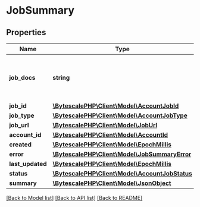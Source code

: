 # JobSummary

## Properties

| Name             | Type                                                                   | Description                                                                              | Notes |
| ---------------- | ---------------------------------------------------------------------- | ---------------------------------------------------------------------------------------- | ----- |
| **job_docs**     | **string**                                                             | Link to the documentation that describes how to get a job&#x27;s status from its job ID. |
| **job_id**       | [**\BytescalePHP\Client\Model\AccountJobId**](AccountJobId.md)         |                                                                                          |
| **job_type**     | [**\BytescalePHP\Client\Model\AccountJobType**](AccountJobType.md)     |                                                                                          |
| **job_url**      | [**\BytescalePHP\Client\Model\JobUrl**](JobUrl.md)                     |                                                                                          |
| **account_id**   | [**\BytescalePHP\Client\Model\AccountId**](AccountId.md)               |                                                                                          |
| **created**      | [**\BytescalePHP\Client\Model\EpochMillis**](EpochMillis.md)           |                                                                                          |
| **error**        | [**\BytescalePHP\Client\Model\JobSummaryError**](JobSummaryError.md)   |                                                                                          |
| **last_updated** | [**\BytescalePHP\Client\Model\EpochMillis**](EpochMillis.md)           |                                                                                          |
| **status**       | [**\BytescalePHP\Client\Model\AccountJobStatus**](AccountJobStatus.md) |                                                                                          |
| **summary**      | [**\BytescalePHP\Client\Model\JsonObject**](JsonObject.md)             |                                                                                          |

[[Back to Model list]](../../README.md#documentation-for-models) [[Back to API list]](../../README.md#documentation-for-api-endpoints) [[Back to README]](../../README.md)
